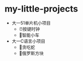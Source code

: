 # my-little-projects

- 大一51单片机小项目
  - :alarm_clock:按键时钟
  - :car:智能小车
- 大一C语言小项目
  - :snake:贪吃蛇
  - :large_blue_diamond:俄罗斯方块

